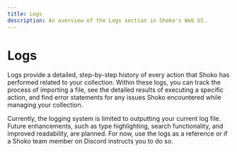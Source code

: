 ```yaml
---
title: Logs
description: An overview of the Logs section in Shoko's Web UI.
---
```


# Logs

Logs provide a detailed, step-by-step history of every action that Shoko has performed related to your collection.
Within these logs, you can track the process of importing a file, see the detailed results of executing a specific
action, and find error statements for any issues Shoko encountered while managing your collection.

Currently, the logging system is limited to outputting your current log file. Future enhancements, such as type
highlighting, search functionality, and improved readability, are planned. For now, use the logs as a reference or
if a Shoko team member on Discord instructs you to do so.
